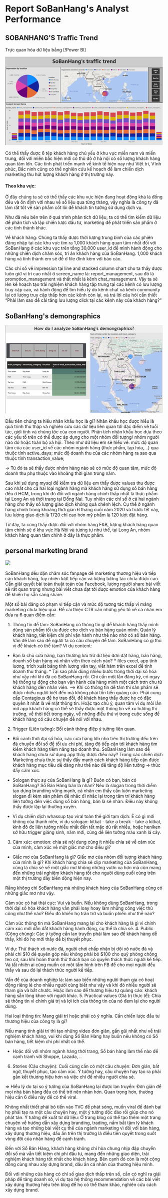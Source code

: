 # Report SoBanHang's Analyst Performance

## SOBANHANG'S Traffic Trend

Trực quan hóa dữ liệu bằng [!Power BI]

<img src="https://github.com/Quan-Thi-Thanh-Hoa/Funda_Python/blob/20ed60b1896ee9a43106a6e2d0e5850a6f5d3de8/Screenshot%202022-10-29%20152547.png">

Có thể thấy được 6 tệp khách hàng chủ yếu ở khu vực miền nam và miền trung, đối với miền bắc hiện mới có thủ đô ở hà nội có số lượng khách hàng quan tâm lớn. Các tỉnh phát triển mạnh về kinh tế hiện nay như Việt trì, Vĩnh phúc, Bắc ninh cũng có thể nghiên cứu kế hoạch để làm chiến dịch marketing thu hút lượng khách hàng ở thị trường này.

#### Theo khu vực: 

Ở đây chúng ta sẽ có thể thấy các khu vực hiện đang hoạt động khá là đồng đều và ổn định với nhau về số liệu qua từng tháng, vậy nghĩa là công ty đã làm rất tốt về sản phẩm cốt lõi để khách tin tưởng sử dụng dịch vụ. 

Như đã nêu bên trên ở quá trình phân tích dữ liệu, ta có thể tìm kiếm dữ liệu để phân tích và lập chiến lược đầu tư, marketing để phát triển sản phẩm ở các tỉnh thành khác. 

Về khách hàng: Chúng ta thấy được thời lượng trung bình của các phiên đăng nhập tại các khu vực tìm ra 1,000 khách hàng quan tâm nhất đối với SoBanHang ở các khu vực trên tổng 30,000 user_id để mình hành động cho những chiến dịch chăm sóc, tri ân khách hàng của SoBanHang. 1,000 khách hàng và tỉnh thành em sẽ để ở file đính kèm với báo cáo.

Các chỉ số về impression tại line and stacked column chart cho ta thấy được luôn giữ vị trí cao nhất ở screen_name là: report_management, sau đó là promotion_management và thất nhất là kênh chat_management. Vậy ta sẽ lên kế hoạch tạo trải nghiệm khách hàng tập trung tại các kênh có lưu lượng truy cập cao, và hành động để tìm hiểu lý do kênh chat và kênh community lại có lượng truy cập thấp hơn các kênh còn lại, và trả lời câu hỏi cần thiết “Phải làm sao để cải tăng lưu lượng click tại các kênh này của khách hàng?”

## SoBanHang's demongraphics

<img src="https://github.com/Quan-Thi-Thanh-Hoa/Funda_Python/blob/20ed60b1896ee9a43106a6e2d0e5850a6f5d3de8/Screenshot%202022-10-29%20152829.png">

Đầu tiên chúng ta hiểu nhân khẩu học là gì?
Nhân khẩu học được hiểu là quá trình thu thập và nghiên cứu các dữ liệu liên quan tới đặc điểm về tuổi tác, giới tính và chủng tộc của con người.
Phân tích nhân khẩu học dựa theo các yếu tố trên có thể được áp dụng cho một nhóm đối tượng/ nhóm người nào đó hoặc toàn bộ xã hội.
Theo như dữ liệu em sẽ hiểu về:
mức độ quan tâm của các user_id về các nhóm ngành hàng (thực phẩm, tạp hóa,…) qua thuộc tính active_days; 
mức độ doanh thu của các nhóm hàng ra sao qua thuộc tính transaction_value;

-> Từ đó ta sẽ thấy được nhóm hàng nào sẽ có mức độ quan tâm, mức độ doanh thu phụ thuộc vào khoảng thời gian trong năm.

Sau khi sử dụng mysql để kiểm tra dữ liệu em thấy được values thu được cao nhất cho cả hai loại ngành hàng mà khách hàng sử dụng sổ bán hàng đều ở HCM, trong khi đó đối với ngành hàng chính thấp nhất là thực phẩm tại Long An và thời trang tại Đồng Nai. 
Tuy nhiên các chỉ số ở cả hai ngành hàng cho thấy số lượng giao dịch không quá chênh lệch. Cụ thể ở ngành hàng chính trong khoảng thời gian 6 tháng cuối năm 2020 và trước tết này, lưu lượng giao dịch là 1720 chỉ cao hơn mỹ phẩm là 120 lượt đặt hàng. 

Từ đây, ta cũng thấy được đối với nhóm hàng F&B, lượng khách hàng quan tâm chính sẽ ở khu vực Hà Nội và tương tự như thế, tại Long An, nhóm khách hàng quan tâm chính ở đây là thực phẩm.


## personal marketing brand

<img src="https://media-exp1.licdn.com/dms/image/C561BAQEWcBOxrvwIqA/company-background_10000/0/1650336590949?e=2147483647&v=beta&t=ODhLo7XemuwDF6BmG0d-r2OZRMo0vU56Eybgfrxll8k">

SoBanHang đều đặn chăm sóc fanpage để marketing thương hiệu và tiếp cận khách hàng, tuy nhiên lượt tiếp cận và lượng tương tác chưa được cao.
Cần giải quyết bài toán thuật toán của Facebook, lượng người share bài viết sẽ rất quan trọng nhưng bài viết chưa đạt tới được emotion của khách hàng để khiến họ sẵn sàng share.

Một số bài đăng có phạm vi tiếp cận và mức độ tương tác thấp vì mảng marketing chưa hiệu quả. Để cải thiện CTR cần những yếu tố về cá nhân em đưa ra 6 quan điểm cần:

1. Thông tin để tám: SoBanHang có thông tin gì để khách hàng thấy mình dùng sản phẩm tối ưu được cho dịch vụ bán hàng quán mình. Quản lý khách hàng, tiết kiệm chi phí vận hành như thế nào nhờ có sổ bán hàng. Vấn đề làm sao để người ta có câu chuyện để tám. SoBanHang có gì thú vị để khách có thể tám?
Ví dụ content:
+ Bạn là chủ cửa hàng, bạn thường lưu trữ dữ liệu đơn đặt hàng, bán hàng, doanh số bán hàng và nhân viên theo cách nào?
           * files excel, app tính lương, trích xuất bảng tính lương vân tay, viết hàm trên excel để tính doanh thu tháng.
           * Tại sao phải dùng nhiều bước trong thời đại số hóa như vậy nhỉ khi đã có SoBanHang rồi. Chỉ cần một lần đăng ký, có ngay hệ thống tự động cho bạn vận hành cửa hàng mình một cách trơn chu từ khách hàng đến nhân viên.
==> Khi có thông tin để tám thì sản phẩm sẽ được nhiều người biết đến mà không phải tốn tiền quảng cáo. Phải cung cấp Contagious để họ trao đổi, để khách hàng thấy được họ có đặc quyền ít nhất là về mặt thông tin. Hoặc tạo chú ý, quan tâm ví dụ mỗi lần mở app khách hàng có thể sẽ thấy được một thông tin về xu hướng thị trường, về thời tiết trong ngày, về những điều thú vị trong cuộc sống để khách hàng có câu chuyện để nói với nhau.
2. Trigger (Liên tưởng): Bối cảnh thông điệp ý tưởng liên quan. 

- Bối cảnh thời đại số hóa, các cửa hàng lớn nhỏ trên thị trường đều trên đà chuyển đổi số để tối ưu chi phí, tăng độ tiếp cận tới khách hàng tìm kiếm khách hàng tiềm năng tạo doanh thu. SoBanHang làm sao để khách hàng chưa sử dụng app thấy được điều này? Trong các chiến dịch Marketing chưa thực sự thấy đẩy mạnh cách khách hàng tiếp cận được khách hàng mục tiêu dễ dàng như thế nào để tăng độ liên tưởng -> thúc đẩy cảm xúc.

- Sologan thực sự của SoBanHang là gì? Buôn có bạn, bán có SoBanHang? Sổ Bán Hàng bán là nhàn? Nếu là slogan trong thời điểm tạo dựng branding vững mạnh, cá nhân em thấy cần luôn marketing slogan đi kèm sản phẩm để nhắc đi nhắc lại trong tâm trí khách hàng liên tưởng đến việc dùng sổ bán hàng, bán là sẽ nhàn. Điều này không thấy được lặp lại thường xuyên.

- Ví dụ chiến dịch whassup tạo viral toàn thế giới tạm dịch: Ê có gì mới không của thanh niên, ví dụ sologan: kitkat - take a break - take a kitkat, kinh đô đc liên tưởng nhiều nhất đến tết mặc dù rất nhiều, hoặc heniken sở hữu trigger giáng sinh, năm mới, cũng dễ liên tưởng màu xanh lá cây.
3. Cảm xúc: emotion: chia sẻ nội dung cũng ít nhiều chia sẻ về cảm xúc của mình, cảm xúc về một giấc mơ cho điều gì?

- Giấc mơ của SoBanHang là gì? Giấc mơ của nhóm đối tượng khách hàng của mình là gì? Khi khách hàng chia sẻ clip marketing của SoBanHang, cũng là chia sẻ về một giấc mơ không những vươn xa hơn mà còn mang đến những trải nghiệm khách hàng tốt cho người dùng cuối cùng trên một thị trường đầy biến động hiện nay.

Rằng không chỉ SoBanHang mà những khách hàng của SoBanHang cũng có những giấc mơ như vậy.

Cảm xúc có hai thái cực: Vui và buồn. Nếu không dùng SoBanHang, trong thời đại số hóa khách hàng vẫn phải loay hoay làm những công việc thủ công như thế nào? Điều đó khiến họ trăn trở và buồn phiền như thế nào? 

Cảm xúc thông tin mà SoBanHang mang lại cho khách hàng là gì vì chính cảm xúc mới dẫn dắt khách hàng hành động, cụ thể là chia sẻ.
4. Public (Công chúng): Các ý tưởng cần lan truyền phải làm sao để khách hàng dễ thấy, khi đó họ mới thấy dễ bị thuyết phục. 

Ví dụ: Thử thách xô nước đá, người chơi chấp nhận bị dội xô nước đá và phải chi $10 để quyên góp nếu không phải bỏ $100 cho quỹ phòng chống teo cơ, sau khi hoàn thành thử thách bạn có quyền thách thức người kế tiếp. Và tất nhiên ai cũng muốn có một tấm hình trên FB để cho mọi người đều thấy và sau đó lại thách thức người kế tiếp. 

Vấn đề của doanh nghiệp là: làm sao biến những người tham gia có hoạt động riêng lẻ cho nhiều người cùng biết như vậy và khi đó nhiều người sẽ tham gia và bắt chước. Hoặc làm sao để thương hiệu tự quảng cáo: khách hàng sẵn lòng khoe với người khác.
5. Practical values (Giá trị thực tế): Chia sẻ thông tin vì chính giá trị và lợi ích của thông tin của nó đem lại cho người dùng. 

Hai loại thông tin: Mang giải trí hoặc phải có ý nghĩa. Cần chiến lược đầu tư thương hiệu của công ty là gì? 

Nếu mang tính giải trí thì tạo những video đơn giản, gần gũi nhất như về trải nghiệm khách hàng, vui khi dùng Sổ Bán Hàng hay buồn nếu không có Sổ bán hàng, tiết kiệm chi phí nhất có thể. 

- Hoặc đối với nhóm ngành hàng thời trang, Sổ bán hàng làm thế nào để cạnh tranh với Shoppe, Lazada, ..
6. Stories (Câu chuyện): Cuối cùng cần có một câu chuyện: Đơn giản, bất ngờ, thuyết phục, tạo cảm xúc. Ý tưởng hay, câu chuyện hay tạo ra phải gắn kết thương hiệu hơn và việc chỉ để nhiều người chia sẻ. 

=> Hiểu lý do tại so ý tưởng của SoBanHang lại được lan truyền: Đơn giản để mọi nhà bán hàng đều có thể trở nên nhàn hơn. Quan trọng hơn, thương hiệu cần 6 điều này để có thể viral.

Không nhất thiết phải bỏ tiền vào TVC để phát sóng, muốn viral để đánh bại họ phải tạo ra một câu chuyện hay, một ý tưởng độc đáo rồi giúp cho nó phát tán.
Ý tưởng đề xuất từ dữ liệu: Ở trang blog có thể tạo thêm một trang chuyên về hướng dẫn xây dựng branding, trading, nắm bắt tâm lý khách hàng và tạo những bài viết cụ thể của ngành marketing vì đối với bán hàng, xây dựng thương hiệu, dấu ấn trên thị trường là điều tiên quyết trong suốt vòng đời của nhãn hàng để cạnh tranh.

Đến với Sổ Bán Hàng, khách hàng không chỉ hòa chung nhịp đập chuyển đổi số mà vẫn tiết kiệm chi phí đầu tư, mang đến những giao diện, trải nghiệm khách hàng tốt nhất cho khách hàng. Bên cạnh đó còn là một cộng đồng cùng nhau xây dựng brand, dấu ấn cá nhân của thương hiệu mình.

Đối với những cửa hàng có chỉ số giao dịch thấp trên sổ, cần có nghĩ ra giải pháp để tăng doanh số, ví dụ tạo hệ thống recommendation về các bài viết xây dựng thương hiệu trên blog để họ có thể tham khảo, nghiên cứu cách xây dựng brand. 
